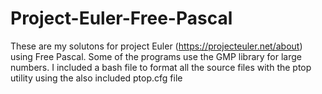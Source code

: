 # Project-Euler-Free-Pascal

These are my solutons for project Euler (https://projecteuler.net/about) using Free Pascal. Some of the programs use the GMP library for large numbers. 
I included a bash file to format all the source files with the ptop utility using the also included ptop.cfg file   
